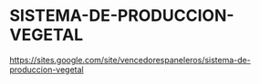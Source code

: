 # SISTEMA-DE-PRODUCCION-VEGETAL
https://sites.google.com/site/vencedorespaneleros/sistema-de-produccion-vegetal
